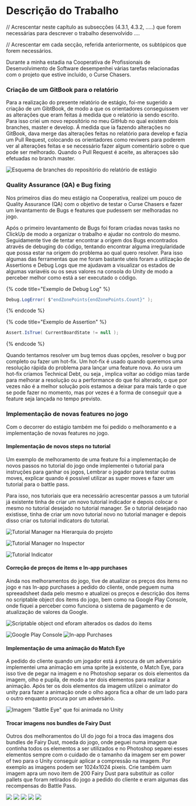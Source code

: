 # Descrição do Trabalho

// Acrescentar neste capítulo as subsecções (4.3.1, 4.3.2, …..) que forem necessárias para descrever o trabalho desenvolvido ….&#x20;

// Acrescentar em cada secção, referida anteriormente, os subtópicos que forem necessários.

Durante  a minha estadia na Cooperativa de Profissionais de Desenvolvimento de Software desempenhei várias tarefas relacionadas com o projeto que estive incluído, o Curse Chasers. &#x20;

### Criação de um GitBook para o relatório&#x20;

Para a realização do presente relatório de estágio, foi-me  sugerido a criação de um GibtBook, de modo a que os orientadores conseguissem ver as alterações que eram feitas á medida que o relatório ia sendo escrito. Para isso criei um novo repositório no meu GitHub no qual existem dois branches, master e develop. Á medida que ia fazendo alterações no GitBook, dava merge das alterações feitas no relatório para develop e fazia um Pull Request, colocando os orientadores como reviwers para poderem ver al alterações feitas e se necessário fazer algum comentário sobre o que pode ser melhorado. Quando o Pull Request é aceite, as alteraçoes são efetuadas no branch master.

![Esquema de branches do repositório do relatório de estágio](../.gitbook/assets/github.png)

### Quality Assurance (QA) e Bug fixing

Nos primeiros dias do meu estágio na Cooperativa, realizei um pouco de Quality Assurance (QA) com o objetivo de testar o Curse Chasers e fazer um levantamento de Bugs e features que pudessem ser melhoradas no jogo.

Após o primeiro levantamento de Bugs foi foram criadas novas tasks no ClickUp de modo a organizar o trabalho e ajudar no controlo do mesmo. Seguidamente tive de tentar encontrar a origem dos Bugs encontrados através de debuging do código, tentando encontrar alguma irregularidade que possa estar na origem do problema ao qual quero resolver. Para isso algumas das ferramentas que me foram bastante uteis  foram a utilização de Assertions e Debug Logs que me ajudavam a visualizar os estados de algumas variavéis ou os seus valores na consola do Unity de modo a perceber melhor como está a ser executado o código.

{% code title="Exemplo de Debug Log" %}
```csharp
Debug.LogError( $"endZonePoints{endZonePoints.Count}" );
```
{% endcode %}

{% code title="Exemplo de Assertion" %}
```csharp
Assert.IsTrue( CurrentBoardState != null );
```
{% endcode %}

Quando tentamos resolver um bug temos duas opções, resolver o bug por completo ou fazer um hot-fix. Um hot-fix é usado quando queremos uma resolução rápida do problema para lançar uma feature nova. Ao usra um hot-fix criamos Technical Debt, ou seja , implica voltar ao código mias tarde para melhorar a resolução ou a performance do que foi alterado, o que por vezes não é a melhor solução pois estamos a deixar para mais tarde o que se pode fazer no momento, mas por vezes é a forma de conseguir que a feature seja lançada no tempo previsto.

### Implementação de novas features no jogo

Com o decorrer do estágio também me foi pedido o melhoramento e a implementação de novas features no jogo.&#x20;

#### Implementação de novos steps no tutorial

Um exemplo de melhoramento de uma feature foi a implementação de novos passos no tutorial do jogo onde implementei o tutorial para instruções para ganhar os jogos, Lembrar o jogador para testar outras moves, explicar quando é possível utilizar as super moves e fazer um tutorial para o battle pass.

Para isso, nos tutoriais que era necessário acrescentar passos a um tutorial já existente tinha de criar um novo tutorial indicador e depois colocar o mesmo no tutorial desejado no tutorial manager. Se o tutorial desejado nao existisse, tinha de criar um novo tutorial novo no tutorial manager e depois disso criar os tutorial indicators do tutorial.&#x20;

![Tutorial Manager na Hierarquia do projeto](../.gitbook/assets/tutorial1.png)

![Tutorial Manager no Inspector](../.gitbook/assets/tutorial2.png)

![Tutorial Indicator](../.gitbook/assets/tutorial3.png)

#### Correção de preços de items e In-app purchases

Ainda nos melhoramentos do jogo, tive de atualizar os preços dos items no jogo e nas In-app purchases a pedido do cliente, onde peguem numa spreeadsheet dada pelo mesmo e atualizei os preços e descrição dos items no scriptable object dos items do jogo, bem como na Google Play Console, onde fiquei a perceber como funciona o sistema de pagamento e de atualização de valores da Google.

![Scriptable object ond eforam alterados os dados do items](<../.gitbook/assets/scriptable object.png>)

![Google Play Console ](<../.gitbook/assets/google play console.png>) ![In-app Purchases](<../.gitbook/assets/google play console 2.png>)

#### Implementação de uma animação do Match Eye

A pedido do cliente quando um jogador está á procura de um adversário implementei uma animação em uma sprite ja existente, o Match Eye, para isso tive de pegar na imagem e no Photoshop separar os dois elementos da imagem, olho e pupila, de modo a ter dois elementos para realizar a animação. Após ter os dois elementos da imagem utilizei o animator do unity para fazer a animação onde o olho agora fica a olhar de um lado para o outro enquanto procura por um adversário.

![Imagem "Battle Eye" que foi animada no Unity](<../.gitbook/assets/Battle Eye.png>)

#### Trocar imagens nos bundles de Fairy Dust

Outros dos melhoramentos do UI do jogo foi a troca das imagens dos bundles de Fairy Dust, moeda do jogo, onde peguei numa imagem que continha todos os elementos a ser utilizados e no Photoshop separei esses elementos sempre com o cuidado de o tamanho da imagem ser em power of two para o Unity conseguir aplicar a compressão na imagem. Por exemplo as imagens podem ser 1024x1024 pixeis. Crie também uam imagem apra um novo item de 200 Fairy Dust para substituir as collor pallets que foram retirados do jogo a pedido do cliente e eram algumas das recompensas do Battle Pass.

![](<../.gitbook/assets/bundle 5.png>) ![](<../.gitbook/assets/bundle 20.png>) ![](<../.gitbook/assets/200 fairy dust.png>) ![](<../.gitbook/assets/bundle 50.png>) ![](<../.gitbook/assets/bundle 100.png>)
